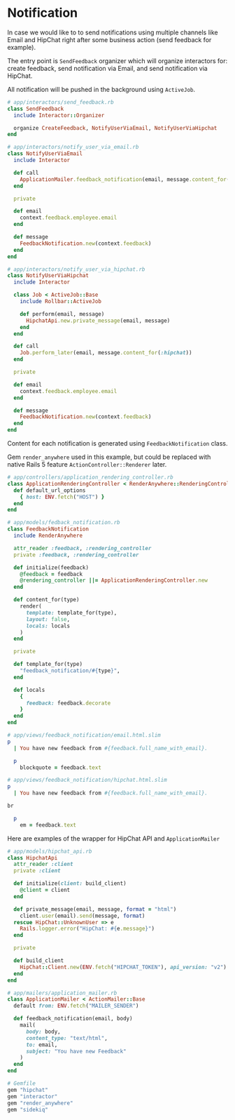 # Notification

In case we would like to to send notifications using multiple channels like Email
and HipChat right after some business action (send feedback for example).

The entry point is `SendFeedback` organizer which will organize interactors for:
create feedback, send notification via Email, and send notification via HipChat.

All notification will be pushed in the background using `ActiveJob`.

```ruby
# app/interactors/send_feedback.rb
class SendFeedback
  include Interactor::Organizer

  organize CreateFeedback, NotifyUserViaEmail, NotifyUserViaHipchat
end

# app/interactors/notify_user_via_email.rb
class NotifyUserViaEmail
  include Interactor

  def call
    ApplicationMailer.feedback_notification(email, message.content_for(:email)).deliver_later
  end

  private

  def email
    context.feedback.employee.email
  end

  def message
    FeedbackNotification.new(context.feedback)
  end
end

# app/interactors/notify_user_via_hipchat.rb
class NotifyUserViaHipchat
  include Interactor

  class Job < ActiveJob::Base
    include Rollbar::ActiveJob

    def perform(email, message)
      HipchatApi.new.private_message(email, message)
    end
  end

  def call
    Job.perform_later(email, message.content_for(:hipchat))
  end

  private

  def email
    context.feedback.employee.email
  end

  def message
    FeedbackNotification.new(context.feedback)
  end
end
```

Content for each notification is generated using `FeedbackNotification` class.

Gem `render_anywhere` used in this example, but could be replaced with native Rails 5
feature `ActionController::Renderer` later.

```ruby
# app/controllers/application_rendering_controller.rb
class ApplicationRenderingController < RenderAnywhere::RenderingController
  def default_url_options
    { host: ENV.fetch("HOST") }
  end
end

# app/models/fedback_notification.rb
class FeedbackNotification
  include RenderAnywhere

  attr_reader :feedback, :rendering_controller
  private :feedback, :rendering_controller

  def initialize(feedback)
    @feedback = feedback
    @rendering_controller ||= ApplicationRenderingController.new
  end

  def content_for(type)
    render(
      template: template_for(type),
      layout: false,
      locals: locals
    )
  end

  private

  def template_for(type)
    "feedback_notification/#{type}",
  end

  def locals
    {
      feedback: feedback.decorate
    }
  end
end

# app/views/feedback_notification/email.html.slim
p
  | You have new feedback from #{feedback.full_name_with_email}.

  p
    blockquote = feedback.text

# app/views/feedback_notification/hipchat.html.slim
p
  | You have new feedback from #{feedback.full_name_with_email}.

br

  p
    em = feedback.text
```

Here are examples of the wrapper for HipChat API and `ApplicationMailer`

```ruby
# app/models/hipchat_api.rb
class HipchatApi
  attr_reader :client
  private :client

  def initialize(client: build_client)
    @client = client
  end

  def private_message(email, message, format = "html")
    client.user(email).send(message, format)
  rescue HipChat::UnknownUser => e
    Rails.logger.error("HipChat: #{e.message}")
  end

  private

  def build_client
    HipChat::Client.new(ENV.fetch("HIPCHAT_TOKEN"), api_version: "v2")
  end
end

# app/mailers/application_mailer.rb
class ApplicationMailer < ActionMailer::Base
  default from: ENV.fetch("MAILER_SENDER")

  def feedback_notification(email, body)
    mail(
      body: body,
      content_type: "text/html",
      to: email,
      subject: "You have new Feedback"
    )
  end
end
```

```ruby
# Gemfile
gem "hipchat"
gem "interactor"
gem "render_anywhere"
gem "sidekiq"
```
